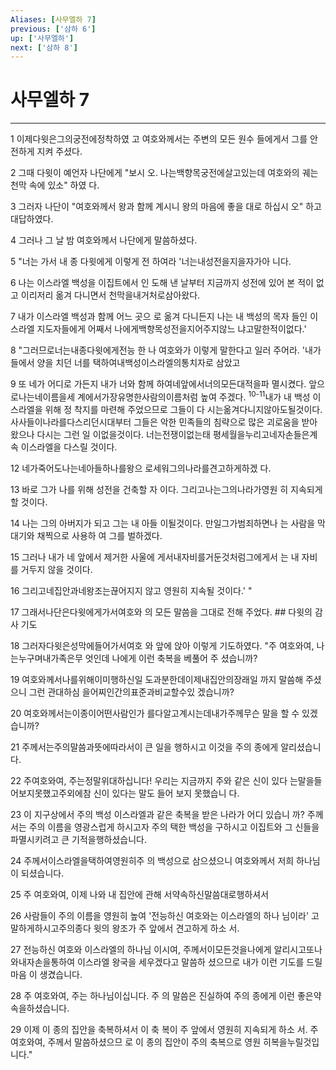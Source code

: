```yaml
---
Aliases: [사무엘하 7]
previous: ['삼하 6']
up: ['사무엘하']
next: ['삼하 8']
---
```

# 사무엘하 7

***


1 이제다윗은그의궁전에정착하였 고 여호와께서는 주변의 모든 원수 들에게서 그를 안전하게 지켜 주셨다. 

2 그때 다윗이 예언자 나단에게 "보시 오. 나는백향목궁전에살고있는데 여호와의 궤는 천막 속에 있소" 하였 다. 

3 그러자 나단이 "여호와께서 왕과 함께 계시니 왕의 마음에 좋을 대로 하십시 오" 하고 대답하였다. 

4 그러나 그 날 밤 여호와께서 나단에게 말씀하셨다. 

5 "너는 가서 내 종 다윗에게 이렇게 전 하여라 '너는내성전을지을자가아 니다. 

6 나는 이스라엘 백성을 이집트에서 인 도해 낸 날부터 지금까지 성전에 있어 본 적이 없고 이리저리 옮겨 다니면서 천막을내거처로삼아왔다. 

7 내가 이스라엘 백성과 함께 어느 곳으 로 옮겨 다니든지 나는 내 백성의 목자 들인 이스라엘 지도자들에게 어째서 나에게백향목성전을지어주지않느 냐고말한적이없다.' 

8 "그러므로너는내종다윗에게전능 한 나 여호와가 이렇게 말한다고 일러 주어라. '내가 들에서 양을 치던 너를 택하여내백성이스라엘의통치자로 삼았고 

9 또 네가 어디로 가든지 내가 너와 함께 하여네앞에서너의모든대적을파 멸시켰다. 앞으로나는네이름을세 계에서가장유명한사람의이름처럼 높여 주겠다. <sup class="versenum">10-11</sup>내가 내 백성 이스라엘을 위해 정 착지를 마련해 주었으므로 그들이 다 시는옮겨다니지않아도될것이다. 사사들이나라를다스리던시대부터 그들은 악한 민족들의 침략으로 많은 괴로움을 받아왔으나 다시는 그런 일 이없을것이다. 너는전쟁이없는태 평세월을누리고네자손들은계속 이스라엘을 다스릴 것이다. 

12 네가죽어도나는네아들하나를왕으 로세워그의나라를견고하게하겠 다. 

13 바로 그가 나를 위해 성전을 건축할 자 이다. 그리고나는그의나라가영원 히 지속되게 할 것이다. 

14 나는 그의 아버지가 되고 그는 내 아들 이될것이다. 만일그가범죄하면나 는 사람을 막대기와 채찍으로 사용하 여 그를 벌하겠다. 

15 그러나 내가 네 앞에서 제거한 사울에 게서내자비를거둔것처럼그에게서 는 내 자비를 거두지 않을 것이다. 

16 그리고네집안과네왕조는끊어지지 않고 영원히 지속될 것이다.' " 

17 그래서나단은다윗에게가서여호와 의 모든 말씀을 그대로 전해 주었다. ## 다윗의 감사 기도 

18 그러자다윗은성막에들어가서여호 와 앞에 앉아 이렇게 기도하였다. "주 여호와여, 나는누구며내가족은무 엇인데 나에게 이런 축복을 베풀어 주 셨습니까? 

19 여호와께서나를위해이미행하신일 도과분한데이제내집안의장래일 까지 말씀해 주셨으니 그런 관대하심 을어찌인간의표준과비교할수있 겠습니까? 

20 여호와께서는이종이어떤사람인가 를다알고계시는데내가주께무슨 말을 할 수 있겠습니까? 

21 주께서는주의말씀과뜻에따라서이 큰 일을 행하시고 이것을 주의 종에게 알리셨습니다. 

22 주여호와여, 주는정말위대하십니다! 우리는 지금까지 주와 같은 신이 있다 는말을들어보지못했고주외에참 신이 있다는 말도 들어 보지 못했습니 다. 

23 이 지구상에서 주의 백성 이스라엘과 같은 축복을 받은 나라가 어디 있습니 까? 주께서는 주의 이름을 영광스럽게 하시고자 주의 택한 백성을 구하시고 이집트와 그 신들을 파멸시키려고 큰 기적을행하셨습니다. 

24 주께서이스라엘을택하여영원히주 의 백성으로 삼으셨으니 여호와께서 저희 하나님이 되셨습니다. 

25 주 여호와여, 이제 나와 내 집안에 관해 서약속하신말씀대로행하셔서 

26 사람들이 주의 이름을 영원히 높여 '전능하신 여호와는 이스라엘의 하나 님이라' 고말하게하시고주의종다 윗의 왕조가 주 앞에서 견고하게 하소 서. 

27 전능하신 여호와 이스라엘의 하나님 이시여, 주께서이모든것을나에게 알리시고또나와내자손을통하여 이스라엘 왕국을 세우겠다고 말씀하 셨으므로 내가 이런 기도를 드릴 마음 이 생겼습니다. 

28 주 여호와여, 주는 하나님이십니다. 주 의 말씀은 진실하여 주의 종에게 이런 좋은약속을하셨습니다. 

29 이제 이 종의 집안을 축복하셔서 이 축 복이 주 앞에서 영원히 지속되게 하소 서. 주 여호와여, 주께서 말씀하셨으므 로 이 종의 집안이 주의 축복으로 영원 히복을누릴것입니다."
